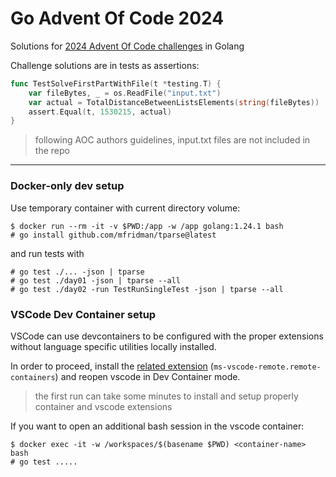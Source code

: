 # Go Advent Of Code 2024

Solutions for [2024 Advent Of Code challenges](https://adventofcode.com/2024) in Golang

Challenge solutions are in tests as assertions:

```go
func TestSolveFirstPartWithFile(t *testing.T) {
	var fileBytes, _ = os.ReadFile("input.txt")
	var actual = TotalDistanceBetweenListsElements(string(fileBytes))
	assert.Equal(t, 1530215, actual)
}
```

> following AOC authors guidelines, input.txt files are not included in the repo
----

### Docker-only dev setup

Use temporary container with current directory volume:

```
$ docker run --rm -it -v $PWD:/app -w /app golang:1.24.1 bash
# go install github.com/mfridman/tparse@latest
```

and run tests with
```
# go test ./... -json | tparse
# go test ./day01 -json | tparse --all
# go test ./day02 -run TestRunSingleTest -json | tparse --all
```

### VSCode Dev Container setup

VSCode can use devcontainers to be configured with the proper extensions without language specific utilities locally installed.

In order to proceed, install the [related extension](https://marketplace.visualstudio.com/items?itemName=ms-vscode-remote.remote-containers) (`ms-vscode-remote.remote-containers`) and reopen vscode in Dev Container mode.

> the first run can take some minutes to install and setup properly container and vscode extensions

If you want to open an additional bash session in the vscode container:

```
$ docker exec -it -w /workspaces/$(basename $PWD) <container-name> bash
# go test .....
```
